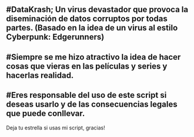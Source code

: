 #DataKrash; Un virus devastador que provoca la diseminación de datos corruptos por todas partes. (Basado en la idea de un virus al estilo Cyberpunk: Edgerunners)
--------
#Siempre se me hizo atractivo la idea de hacer cosas que vieras en las películas y series y hacerlas realidad.
--------
#Eres responsable del uso de este script si deseas usarlo y de las consecuencias legales que puede conllevar. 
--------
Deja tu estrella si usas mi script, gracias! 
